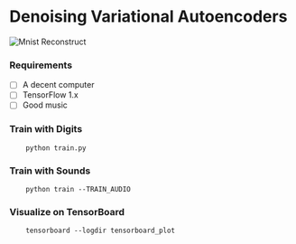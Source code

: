 # Denoising Variational Autoencoders

![Mnist Reconstruct](https://github.com/ciscoemerge/denoising-VAEs/blob/master/images/denoise-MNIST.png)

### Requirements
* [ ] A decent computer
* [ ] TensorFlow 1.x
* [ ] Good music

### Train with Digits
        python train.py

### Train with Sounds
        python train --TRAIN_AUDIO

### Visualize on TensorBoard
        tensorboard --logdir tensorboard_plot
